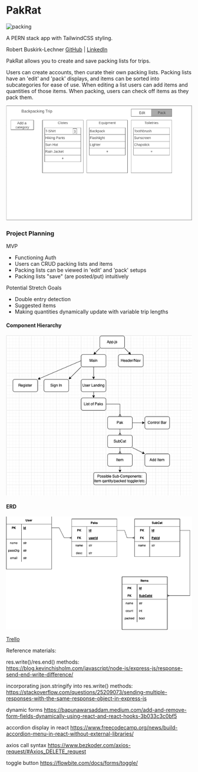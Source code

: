 # PakRat

![packing](/assets/readme_images/packing.avif)

A PERN stack app with TailwindCSS styling.

Robert Buskirk-Lechner
[GitHub](https://github.com/robert-bl) | [LinkedIn](https://www.linkedin.com/in/robert-buskirk-lechner/)

PakRat allows you to create and save packing lists for trips.

Users can create accounts, then curate their own packing lists. Packing lists have an 'edit' and 'pack' displays, and items can be sorted into subcategories for ease of use. When editing a list users can add items and quantities of those items. When packing, users can check off items as they pack them.

![page](/assets/readme_images/packinglist.png)




### Project Planning

MVP
* Functioning Auth
* Users can CRUD packing lists and items
* Packing lists can be viewed in 'edit' and 'pack' setups
* Packing lists "save" (are posted/put) intuitively

Potential Stretch Goals
* Double entry detection
* Suggested items
* Making quantities dynamically update with variable trip lengths

#### Component Hierarchy
![Components](/assets/readme_images/componentheir.png)

#### ERD
![ERD](/assets/readme_images/ERD.png)


[Trello](https://trello.com/b/9eEmMGTF/pakrat)




Reference materials:

res.write()/res.end() methods:
https://blog.kevinchisholm.com/javascript/node-js/express-js/response-send-end-write-difference/

incorporating json.stringify into res.write() methods:
https://stackoverflow.com/questions/25209073/sending-multiple-responses-with-the-same-response-object-in-express-js

dynamic forms
https://bapunawarsaddam.medium.com/add-and-remove-form-fields-dynamically-using-react-and-react-hooks-3b033c3c0bf5

accordion display in react
https://www.freecodecamp.org/news/build-accordion-menu-in-react-without-external-libraries/

axios call syntax
https://www.bezkoder.com/axios-request/#Axios_DELETE_request

toggle button
https://flowbite.com/docs/forms/toggle/